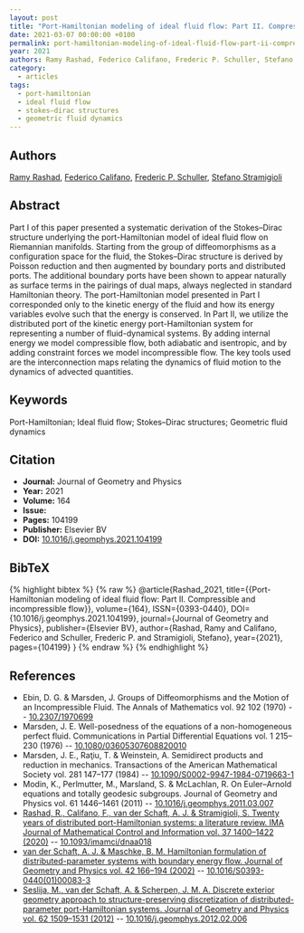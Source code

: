 ```yaml
---
layout: post
title: "Port-Hamiltonian modeling of ideal fluid flow: Part II. Compressible and incompressible flow"
date: 2021-03-07 00:00:00 +0100
permalink: port-hamiltonian-modeling-of-ideal-fluid-flow-part-ii-compressible-and-incompressible-flow
year: 2021
authors: Ramy Rashad, Federico Califano, Frederic P. Schuller, Stefano Stramigioli
category:
  - articles
tags:
  - port-hamiltonian
  - ideal fluid flow
  - stokes–dirac structures
  - geometric fluid dynamics
---
```

 
## Authors
[Ramy Rashad](authors/ramy_rashad), [Federico Califano](authors/federico_califano), [Frederic P. Schuller](authors/frederic_p_schuller), [Stefano Stramigioli](authors/stefano_stramigioli)
 
## Abstract
Part I of this paper presented a systematic derivation of the Stokes–Dirac structure underlying the port-Hamiltonian model of ideal fluid flow on Riemannian manifolds. Starting from the group of diffeomorphisms as a configuration space for the fluid, the Stokes–Dirac structure is derived by Poisson reduction and then augmented by boundary ports and distributed ports. The additional boundary ports have been shown to appear naturally as surface terms in the pairings of dual maps, always neglected in standard Hamiltonian theory. The port-Hamiltonian model presented in Part I corresponded only to the kinetic energy of the fluid and how its energy variables evolve such that the energy is conserved. In Part II, we utilize the distributed port of the kinetic energy port-Hamiltonian system for representing a number of fluid-dynamical systems. By adding internal energy we model compressible flow, both adiabatic and isentropic, and by adding constraint forces we model incompressible flow. The key tools used are the interconnection maps relating the dynamics of fluid motion to the dynamics of advected quantities.
 
## Keywords
Port-Hamiltonian; Ideal fluid flow; Stokes–Dirac structures; Geometric fluid dynamics
 
## Citation
- **Journal:** Journal of Geometry and Physics
- **Year:** 2021
- **Volume:** 164
- **Issue:** 
- **Pages:** 104199
- **Publisher:** Elsevier BV
- **DOI:** [10.1016/j.geomphys.2021.104199](https://doi.org/10.1016/j.geomphys.2021.104199)
 
## BibTeX
{% highlight bibtex %}
{% raw %}
@article{Rashad_2021,
  title={{Port-Hamiltonian modeling of ideal fluid flow: Part II. Compressible and incompressible flow}},
  volume={164},
  ISSN={0393-0440},
  DOI={10.1016/j.geomphys.2021.104199},
  journal={Journal of Geometry and Physics},
  publisher={Elsevier BV},
  author={Rashad, Ramy and Califano, Federico and Schuller, Frederic P. and Stramigioli, Stefano},
  year={2021},
  pages={104199}
}
{% endraw %}
{% endhighlight %}
 
## References
- Ebin, D. G. & Marsden, J. Groups of Diffeomorphisms and the Motion of an Incompressible Fluid. The Annals of Mathematics vol. 92 102 (1970) -- [10.2307/1970699](https://doi.org/10.2307/1970699)
- Marsden, J. E. Well-posedness of the equations of a non-homogeneous perfect fluid. Communications in Partial Differential Equations vol. 1 215–230 (1976) -- [10.1080/03605307608820010](https://doi.org/10.1080/03605307608820010)
- Marsden, J. E., Raţiu, T. & Weinstein, A. Semidirect products and reduction in mechanics. Transactions of the American Mathematical Society vol. 281 147–177 (1984) -- [10.1090/S0002-9947-1984-0719663-1](https://doi.org/10.1090/S0002-9947-1984-0719663-1)
- Modin, K., Perlmutter, M., Marsland, S. & McLachlan, R. On Euler–Arnold equations and totally geodesic subgroups. Journal of Geometry and Physics vol. 61 1446–1461 (2011) -- [10.1016/j.geomphys.2011.03.007](https://doi.org/10.1016/j.geomphys.2011.03.007)
- [Rashad, R., Califano, F., van der Schaft, A. J. & Stramigioli, S. Twenty years of distributed port-Hamiltonian systems: a literature review. IMA Journal of Mathematical Control and Information vol. 37 1400–1422 (2020)](twenty-years-of-distributed-port-hamiltonian-systems-a-literature-review) -- [10.1093/imamci/dnaa018](https://doi.org/10.1093/imamci/dnaa018)
- [van der Schaft, A. J. & Maschke, B. M. Hamiltonian formulation of distributed-parameter systems with boundary energy flow. Journal of Geometry and Physics vol. 42 166–194 (2002)](hamiltonian-formulation-of-distributed-parameter-systems-with-boundary-energy-flow) -- [10.1016/S0393-0440(01)00083-3](https://doi.org/10.1016/S0393-0440(01)00083-3)
- [Seslija, M., van der Schaft, A. & Scherpen, J. M. A. Discrete exterior geometry approach to structure-preserving discretization of distributed-parameter port-Hamiltonian systems. Journal of Geometry and Physics vol. 62 1509–1531 (2012)](discrete-exterior-geometry-approach-to-structure-preserving-discretization-of-distributed-parameter-port-hamiltonian-systems) -- [10.1016/j.geomphys.2012.02.006](https://doi.org/10.1016/j.geomphys.2012.02.006)

